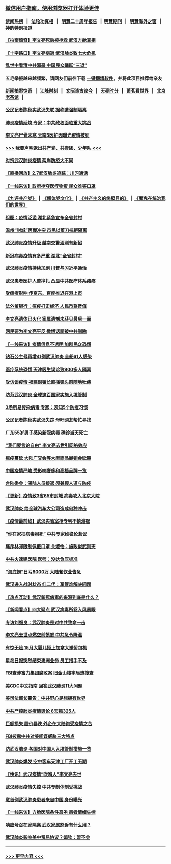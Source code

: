 ### [微信用户指南，使用浏览器打开体验更佳](https://github.com/gfw-breaker/banned-news1/blob/master/indexes/wechat-guide.md?t=0)
#### [禁闻热榜](热点新闻.md?t=0)  &nbsp;&nbsp;|&nbsp;&nbsp; [法轮功真相](https://github.com/gfw-breaker/truth/blob/master/README.md?t=0) &nbsp;&nbsp;|&nbsp;&nbsp; [明慧二十周年报告](https://github.com/gfw-breaker/mh-reports/blob/master/README.md?t=0) &nbsp;&nbsp;|&nbsp;&nbsp;[明慧期刊](https://github.com/gfw-breaker/mh-qikan) &nbsp;&nbsp;|&nbsp;&nbsp; [明慧海外之窗](https://github.com/gfw-breaker/mh-news/blob/master/README.md?t=0) &nbsp;&nbsp;|&nbsp;&nbsp; [神韵特别报道](https://github.com/gfw-breaker/mh-news/blob/master/shenyun.md?t=0)
#### [【拍案惊奇】李文亮死后被抢救 武汉方舱真相](../pages/nsc413/n11851958.md?t=02080011) 
#### [【十字路口】李文亮病逝 武汉肺炎致七大危机](../pages/nsc413/n11850690.md?t=02080011) 
#### [乱世中看清中共邪恶 中国民众踊跃“三退”](../pages/nsc413/n11835515.md?t=02080011) 
#### 五毛举报越来越频繁，请网友们前往下载 [一键翻墙软件](https://github.com/gfw-breaker/ssr-accounts)，并将此项目推荐给亲友
#### [新闻拍案惊奇](https://github.com/gfw-breaker/banned-news1/blob/master/pages/link4.md) &nbsp;&nbsp;|&nbsp;&nbsp; [江峰时刻](https://github.com/gfw-breaker/banned-news1/blob/master/pages/link4.md) &nbsp;&nbsp;|&nbsp;&nbsp; [文昭谈古论今](https://github.com/gfw-breaker/banned-news1/blob/master/pages/link4.md) &nbsp;&nbsp;|&nbsp;&nbsp; [天亮时分](https://github.com/gfw-breaker/banned-news1/blob/master/pages/link4.md) &nbsp;&nbsp;|&nbsp;&nbsp; [萧茗看世界](https://github.com/gfw-breaker/banned-news1/blob/master/pages/link4.md) &nbsp;&nbsp;|&nbsp;&nbsp; [北京老茶馆](https://github.com/gfw-breaker/banned-news1/blob/master/pages/link4.md) &nbsp;&nbsp;|&nbsp;&nbsp; 
#### [公民记者陈秋实武汉失联 据称遭强制隔离](../pages/nsc413/n11851944.md?t=02080011) 
#### [肺炎疫情延烧 专家：中共政权面临重大挑战](../pages/nsc413/n11851884.md?t=02080011) 
#### [李文亮尸骨未寒 云南5医护因曝光疫情被罚](../pages/nsc413/n11851761.md?t=02080011) 
#### [>>> 我要声明退出共产党、共青团、少年队 <<<](https://github.com/begood0513/goodnews/blob/master/quit/letter.md) 
#### [对抗武汉肺炎疫情 两岸防疫大不同](../pages/nsc413/n11846318.md?t=02080011) 
#### [【直播回放】2.7武汉肺炎追踪：川习通话](../pages/nsc413/n11851802.md?t=02080011) 
#### [【一线采访】政府抢夺医疗物资 民众难买口罩](../pages/nsc413/n11851017.md?t=02080011) 
#### [《九评共产党》](https://github.com/begood0513/9ping.md/blob/master/README.md) &nbsp;|&nbsp; [《解体党文化》](../../../../jtdwh.md/blob/master/README.md)  &nbsp;|&nbsp; [《共产主义的终极目的》](../../../../gczydzjmd.md/blob/master/README.md) &nbsp;|&nbsp; [《魔鬼在统治我们的世界》](../../../../mgztzwmdsj.md/blob/master/README.md) 
#### [组图：疫情泛滥 湖北紧急宣布全省封村](../pages/nsc413/n11851563.md?t=02080011) 
#### [温州“封城”再爆冲突 市民以菜刀抗拒隔离](../pages/nsc413/n11851538.md?t=02080011) 
#### [武汉肺炎疫情升级 越南交警酒测有新招](../pages/nsc413/n11851632.md?t=02080011) 
#### [新冠病毒疫情有多严重 湖北“全省封村”](../pages/nsc413/n11851296.md?t=02080011) 
#### [武汉肺炎疫情持续加剧 川普与习近平通话](../pages/nsc413/n11851613.md?t=02080011) 
#### [武汉患者医护人苦挣扎 凸显中共医疗体系瘫痪](../pages/nsc413/n11850083.md?t=02080011) 
#### [受瘟疫影响 传京东、百度推迟在港上市](../pages/nsc413/n11851409.md?t=02080011) 
#### [法外贸银行：瘟疫打击经济 人民币将贬值](../pages/nsc413/n11850538.md?t=02080011) 
#### [李文亮遗体已火化 家属遗憾未获见最后一面](../pages/nsc413/n11851128.md?t=02080011) 
#### [网民要为李文亮平反 微博话题被中共删除](../pages/nsc413/n11851177.md?t=02080011) 
#### [【一线采访】疫情信息不透明 加剧民众恐慌](../pages/nsc413/n11850699.md?t=02080011) 
#### [钻石公主号再增41例武汉肺炎 全船61人感染](../pages/nsc413/n11850401.md?t=02080011) 
#### [医疗系统恐慌 天津医生误诊致900多人隔离](../pages/nsc413/n11850609.md?t=02080011) 
#### [受访谈疫情 福建副镇长直播镜头前随地吐痰](../pages/nsc413/n11850758.md?t=02080011) 
#### [防范武汉肺炎 全球逾百国家实施入境管制](../pages/nsc413/n11850557.md?t=02080011) 
#### [3场所易传染病毒 专家：须知5个防疫习惯](../pages/nsc413/n11849662.md?t=02080011) 
#### [公民记者陈秋实武汉失踪 母吁网友帮忙寻找](../pages/nsc413/n11850638.md?t=02080011) 
#### [广东55岁男子感染新冠病毒 确诊当天死亡](../pages/nsc413/n11850590.md?t=02080011) 
#### [“我们要言论自由” 李文亮去世引网络效应](../pages/nsc413/n11850484.md?t=02080011) 
#### [瘟疫蔓延 大陆广交会等大型商品展销会延期](../pages/nsc413/n11850521.md?t=02080011) 
#### [中国疫情严峻 受影响奢侈和高档品牌一览](../pages/nsc413/n11850319.md?t=02080011) 
#### [台陆委会：滞陆人员接返 须兼顾人道与防疫](../pages/nsc413/n11850414.md?t=02080011) 
#### [【更新】疫情致3省65市封城 病毒攻入北京大院](../pages/nsc413/n11801312.md?t=02080011) 
#### [武汉肺炎 给全球汽车大公司造成何种冲击](../pages/nsc413/n11850056.md?t=02080011) 
#### [【疫情最前线】武汉实验室抢专利不慎泄密](../pages/nsc413/n11850310.md?t=02080011) 
#### [“你在家把病毒闷死” 中共专家维稳论惹议](../pages/nsc413/n11850048.md?t=02080011) 
#### [痛斥林郑限制佩戴口罩 关淑怡：施政似武则天](../pages/nsc413/n11849645.md?t=02080011) 
#### [中共火速建医院 医师：没达负压标准](../pages/nsc413/n11848938.md?t=02080011) 
#### [“海底捞”日亏8000万 大陆餐饮业告急](../pages/nsc413/n11850010.md?t=02080011) 
#### [武汉进入战时状态 红二代：军管难解决问题](../pages/nsc413/n11849976.md?t=02080011) 
#### [【热点互动】武汉新冠病毒的来源到底是什么？](../pages/nsc413/n11849749.md?t=02080011) 
#### [【新闻看点】四大疑点 武汉病毒所卷入风暴眼](../pages/nsc413/n11849608.md?t=02080011) 
#### [专访刘细良：武汉肺炎是对中共致命一击](../pages/nsc413/n11849934.md?t=02080011) 
#### [李文亮去世点燃空前愤怒 中共急令降温](../pages/nsc413/n11849864.md?t=02080011) 
#### [有惊无险 15月大婴儿搭上加拿大撤侨包机](../pages/nsc413/n11849698.md?t=02080011) 
#### [星岛日报突然结束澳洲业务 员工措手不及](../pages/nsc413/n11849722.md?t=02080011) 
#### [FBI查涉富力集团腐败案 旧金山楼宇局遭搜查](../pages/nsc413/n11848419.md?t=02080011) 
#### [美CDC中文指南 回答武汉肺炎11大问题](../pages/nsc413/n11849703.md?t=02080011) 
#### [美司法部长警告：中共野心是想拥有世界](../pages/nsc413/n11849769.md?t=02080011) 
#### [中共严控肺炎疫情舆论 6天抓325人](../pages/nsc413/n11849529.md?t=02080011) 
#### [巨额损失 股价暴跌 外企在大陆饱受疫情之苦](../pages/nsc413/n11849651.md?t=02080011) 
#### [FBI披露中共对美间谍威胁三大特点](../pages/nsc413/n11849700.md?t=02080011) 
#### [防武汉肺炎 各国对中国人入境管制措施一览](../pages/nsc413/n11838726.md?t=02080011) 
#### [武汉肺炎爆发 空中客车天津工厂开工无期](../pages/nsc413/n11849634.md?t=02080011) 
#### [【快讯】武汉疫情“吹哨人”李文亮去世](../pages/nsc413/n11849459.md?t=02080011) 
#### [武汉肺炎疫情失控 中共专制体制受挑战](../pages/nsc413/n11849457.md?t=02080011) 
#### [意首例武汉肺炎患者来自中国 身份曝光](../pages/nsc413/n11849454.md?t=02080011) 
#### [【一线采访】方舱医院条件恶劣 患者情绪失控](../pages/nsc413/n11848910.md?t=02080011) 
#### [响应号召在家隔离 武汉家属怒诉有什么用？](../pages/nsc413/n11849412.md?t=02080011) 
#### [武汉肺炎影响美中贸易协议？姆钦：暂不会](../pages/nsc413/n11849497.md?t=02080011) 

----
#### [ >>> 更早内容 <<< ](../indexes/nsc413-earlier.md)
